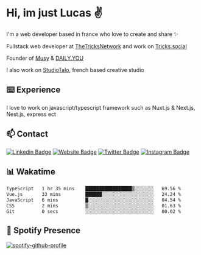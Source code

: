 # Hi, im just Lucas ✌️

I'm a web developer based in france who love to create and share ✨

Fullstack web developer at [TheTricksNetwork](https://thetricksnetwork.com/) and work on [Tricks.social](https://tricks.social)

Founder of [Musy](https://musy.app) & [DAILY.YOU](https://daily-you.app)

I also work on [StudioTalo](https://talodev.fr), french based creative studio

## ⌨️ Experience

I love to work on javascript/typescript framework such as Nuxt.js & Next.js, Nest.js, express ect

## 📫 Contact

[![Linkedin Badge](https://img.shields.io/badge/-LinkedIn-0e76a8?style=flat-square&logo=Linkedin&logoColor=white)](https://www.linkedin.com/in/lucasbellier/)
[![Website Badge](https://img.shields.io/badge/Website-3b5998?style=flat-square&logo=google-chrome&logoColor=white)](https://lucasblr.fr)
[![Twitter Badge](https://img.shields.io/badge/-Twitter-00acee?style=flat-square&logo=Twitter&logoColor=white)](https://twitter.com/ImJustLucas_)
[![Instagram Badge](https://img.shields.io/badge/-Instagram-e4405f?style=flat-square&logo=Instagram&logoColor=white)](https://instagram.com/luuucas.blr/)

## 📊 Wakatime
<!--START_SECTION:waka-->

```txt
TypeScript   1 hr 35 mins    █████████████████▒░░░░░░░   69.56 %
Vue.js       33 mins         ██████░░░░░░░░░░░░░░░░░░░   24.24 %
JavaScript   6 mins          █░░░░░░░░░░░░░░░░░░░░░░░░   04.54 %
CSS          2 mins          ▒░░░░░░░░░░░░░░░░░░░░░░░░   01.63 %
Git          0 secs          ░░░░░░░░░░░░░░░░░░░░░░░░░   00.02 %
```

<!--END_SECTION:waka-->

## 🎵 Spotify Presence

[![spotify-github-profile](https://spotify-github-profile.vercel.app/api/view?uid=zelder175&cover_image=true&theme=novatorem&show_offline=true&background_color=ffffff&bar_color=e3f6fb&bar_color_cover=true)](https://spotify-github-profile.vercel.app/api/view?uid=zelder175&redirect=true)
